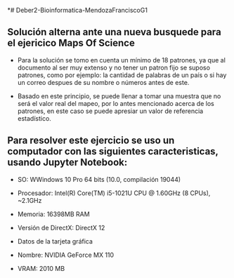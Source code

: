 *# Deber2-Bioinformatica-MendozaFranciscoG1

## Solución alterna ante una nueva busquede para el ejericico Maps Of Science

* Para la solución se tomo en cuenta un mínimo de 18 patrones, ya que al documento al ser muy extenso y no tener un patron fijo se suposo patrones, como por ejemplo: la cantidad de palabras de un país o si hay un correo despues de su nombre o números antes de este.

* Basado en este principio, se puede llenar a tomar una muestra que no será el valor real del mapeo, por lo antes mencionado acerca de los patrones, en este caso se puede apresiar un valor de referencia estadístico.

## Para resolver este ejercicio se uso un computador con las siguientes caracteristicas, usando Jupyter Notebook:

* SO: WWindows 10 Pro 64 bits (10.0, compilación 19044)

* Procesador: Intel(R) Core(TM) i5-1021U CPU @ 1.60GHz (8 CPUs), ~2.1GHz

* Memoria: 16398MB RAM

* Versión de DirectX: DirectX 12

* Datos de la tarjeta gráfica

* Nombre: NVIDIA GeForce MX 110

* VRAM: 2010 MB
